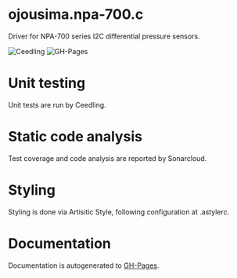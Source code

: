 # ojousima.npa-700.c
Driver for NPA-700 series I2C differential pressure sensors.

![Ceedling](https://github.com/ojousima/ojousima.npa-700.c/workflows/Ceedling/badge.svg?branch=master)
![GH-Pages](https://github.com/ojousima/ojousima.npa-700.c/workflows/GH-Pages/badge.svg)

# Unit testing
Unit tests are run by Ceedling.

# Static code analysis
Test coverage and code analysis are reported by Sonarcloud.

# Styling
Styling is done via Artisitic Style, following configuration at .astylerc. 

# Documentation
Documentation is autogenerated to [GH-Pages](https://ojousima.github.io/ojousima.npa-700.c/).